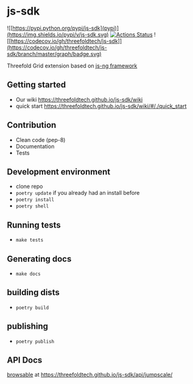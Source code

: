 # js-sdk

![[https://pypi.python.org/pypi/js-sdk](pypi)](https://img.shields.io/pypi/v/js-sdk.svg)
[![Actions Status](https://github.com/threefoldtech/js-sdk/workflows/js-sdk/badge.svg?query=branch%3Adevelopment)](https://github.com/threefoldtech/js-sdk/actions?query=branch%3Adevelopment)
![[https://codecov.io/gh/threefoldtech/js-sdk]](https://codecov.io/gh/threefoldtech/js-sdk/branch/master/graph/badge.svg)

Threefold Grid extension based on [js-ng framework](https://github.com/threefoldtech/js-ng)

## Getting started
- Our wiki https://threefoldtech.github.io/js-sdk/wiki
- quick start https://threefoldtech.github.io/js-sdk/wiki/#/./quick_start

## Contribution

- Clean code (pep-8)
- Documentation
- Tests

## Development environment

- clone repo
- `poetry update` if you already had an install before
- `poetry install`
- `poetry shell`

## Running tests

- `make tests`

## Generating docs

- `make docs`


## building dists

- `poetry build`

## publishing

- `poetry publish`

## API Docs

[browsable](https://threefoldtech.github.io/js-sdk/api/jumpscale/) at https://threefoldtech.github.io/js-sdk/api/jumpscale/
